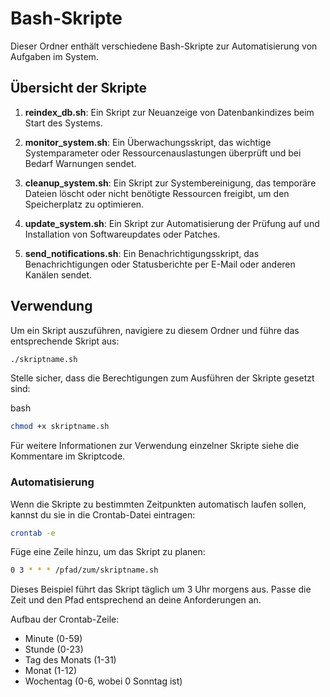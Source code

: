 # Bash-Skripte

Dieser Ordner enthält verschiedene Bash-Skripte zur Automatisierung von Aufgaben im System.

## Übersicht der Skripte

1. **reindex_db.sh**: Ein Skript zur Neuanzeige von Datenbankindizes beim Start des Systems.

2. **monitor_system.sh**: Ein Überwachungsskript, das wichtige Systemparameter oder Ressourcenauslastungen überprüft und bei Bedarf Warnungen sendet.

3. **cleanup_system.sh**: Ein Skript zur Systembereinigung, das temporäre Dateien löscht oder nicht benötigte Ressourcen freigibt, um den Speicherplatz zu optimieren.

4. **update_system.sh**: Ein Skript zur Automatisierung der Prüfung auf und Installation von Softwareupdates oder Patches.

5. **send_notifications.sh**: Ein Benachrichtigungsskript, das Benachrichtigungen oder Statusberichte per E-Mail oder anderen Kanälen sendet.

## Verwendung

Um ein Skript auszuführen, navigiere zu diesem Ordner und führe das entsprechende Skript aus:

```bash
./skriptname.sh
```

Stelle sicher, dass die Berechtigungen zum Ausführen der Skripte gesetzt sind:

bash
```bash
chmod +x skriptname.sh
```

Für weitere Informationen zur Verwendung einzelner Skripte siehe die Kommentare im Skriptcode.

### Automatisierung

Wenn die Skripte zu bestimmten Zeitpunkten automatisch laufen sollen, kannst du sie in die Crontab-Datei eintragen:

```bash
crontab -e
```

Füge eine Zeile hinzu, um das Skript zu planen:

```bash
0 3 * * * /pfad/zum/skriptname.sh
```

Dieses Beispiel führt das Skript täglich um 3 Uhr morgens aus. Passe die Zeit und den Pfad entsprechend an deine Anforderungen an.

Aufbau der Crontab-Zeile:

- Minute (0-59)
- Stunde (0-23)
- Tag des Monats (1-31)
- Monat (1-12)
- Wochentag (0-6, wobei 0 Sonntag ist)